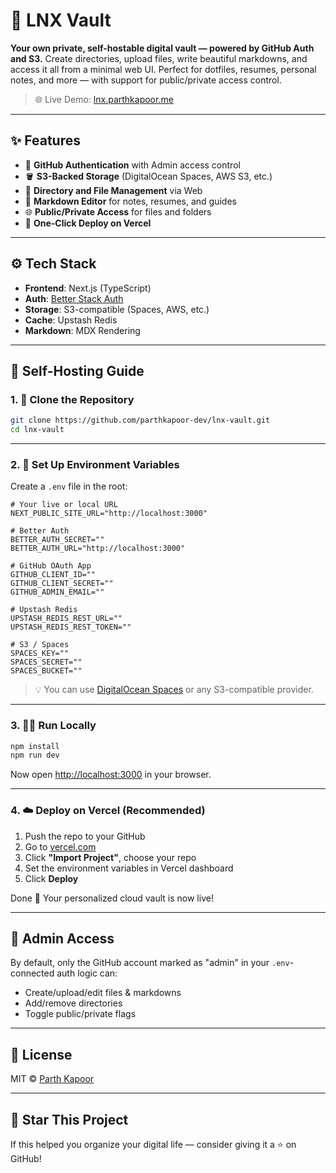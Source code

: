 # 🧠 LNX Vault

**Your own private, self-hostable digital vault — powered by GitHub Auth and S3.**
Create directories, upload files, write beautiful markdowns, and access it all from a minimal web UI.
Perfect for dotfiles, resumes, personal notes, and more — with support for public/private access control.

> 🌐 Live Demo: [lnx.parthkapoor.me](https://lnx.parthkapoor.me)

---

## ✨ Features

- 🔐 **GitHub Authentication** with Admin access control
- 🪣 **S3-Backed Storage** (DigitalOcean Spaces, AWS S3, etc.)
- 📂 **Directory and File Management** via Web
- 📝 **Markdown Editor** for notes, resumes, and guides
- 🌐 **Public/Private Access** for files and folders
- 🚀 **One-Click Deploy on Vercel**

---

## ⚙️ Tech Stack

- **Frontend**: Next.js (TypeScript)
- **Auth**: [Better Stack Auth](https://betterstack.com/)
- **Storage**: S3-compatible (Spaces, AWS, etc.)
- **Cache**: Upstash Redis
- **Markdown**: MDX Rendering

---

## 🚀 Self-Hosting Guide

### 1. 🍴 Clone the Repository

```bash
git clone https://github.com/parthkapoor-dev/lnx-vault.git
cd lnx-vault
````

---

### 2. 🧪 Set Up Environment Variables

Create a `.env` file in the root:

```env
# Your live or local URL
NEXT_PUBLIC_SITE_URL="http://localhost:3000"

# Better Auth
BETTER_AUTH_SECRET=""
BETTER_AUTH_URL="http://localhost:3000"

# GitHub OAuth App
GITHUB_CLIENT_ID=""
GITHUB_CLIENT_SECRET=""
GITHUB_ADMIN_EMAIL=""

# Upstash Redis
UPSTASH_REDIS_REST_URL=""
UPSTASH_REDIS_REST_TOKEN=""

# S3 / Spaces
SPACES_KEY=""
SPACES_SECRET=""
SPACES_BUCKET=""
```

> 💡 You can use [DigitalOcean Spaces](https://www.digitalocean.com/products/spaces) or any S3-compatible provider.

---

### 3. 🧑‍💻 Run Locally

```bash
npm install
npm run dev
```

Now open [http://localhost:3000](http://localhost:3000) in your browser.

---

### 4. ☁️ Deploy on Vercel (Recommended)

1. Push the repo to your GitHub
2. Go to [vercel.com](https://vercel.com)
3. Click **"Import Project"**, choose your repo
4. Set the environment variables in Vercel dashboard
5. Click **Deploy**

Done 🎉 Your personalized cloud vault is now live!

---

## 🔐 Admin Access

By default, only the GitHub account marked as "admin" in your `.env`-connected auth logic can:

* Create/upload/edit files & markdowns
* Add/remove directories
* Toggle public/private flags

---

## 📄 License

MIT © [Parth Kapoor](https://parthkapoor.me)

---

## 🌟 Star This Project

If this helped you organize your digital life — consider giving it a ⭐ on GitHub!
